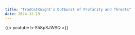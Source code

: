 ```yaml
---
title: "TradCatKnight’s Outburst of Profanity and Threats"
date: 2024-12-19
---
```


{{< youtube b-S58pSJWSQ >}}
